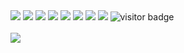 <div style="display: inline=block">
<img src="https://img.shields.io/badge/-%E5%85%A8%E6%A0%88-brightgreen" /> 
<img src="https://img.shields.io/badge/-%E9%9F%B3%E4%B9%90-yellowgreen" /> 
<img src="https://img.shields.io/badge/-%E7%AF%AE%E7%90%83-yellow" /> 
<img src="https://img.shields.io/badge/-%E7%94%B5%E5%BD%B1-red" />
<img src="https://img.shields.io/badge/-%E5%81%A5%E8%BA%AB-blue" />
<img src="https://img.shields.io/badge/-%E5%BE%B7%E6%89%91-lightgrey" />
  <a href="https://www.zhihu.com/column/c_1302591122619637760"><img src="https://img.shields.io/badge/-%E5%8D%9A%E5%AE%A2%E6%88%B3%E6%88%91-blueviolet" /></a>
<img src="https://img.shields.io/badge/-%E7%8C%AB%E7%8B%97%E5%8F%8C%E5%85%A8%20-orange" /> 
<img src="https://visitor-badge.glitch.me/badge?page_id=xingyao500.README" alt="visitor badge"/>


</div>
<br />
<img src="https://github-readme-stats.vercel.app/api?username=xingyao500&show_icons=true">
